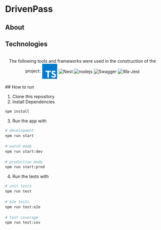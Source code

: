 # DrivenPass

## About
## Technologies
<div align="center" valign="top"><br>
  The following tools and frameworks were used in the construction of the project:
  <img align="center" alt="Ts" height="50" width="50" src="https://raw.githubusercontent.com/devicons/devicon/master/icons/typescript/typescript-plain.svg">
  <img align="center" alt="Nest" height="50" width="50" src="https://static-00.iconduck.com/assets.00/nestjs-icon-2048x2040-3rrvcej8.png">
  <img align="center" alt="nodejs" height="50" width="50" src="https://cdn.worldvectorlogo.com/logos/nodejs-icon.svg">
  <img align="center" alt="Swagger" height="50" width="50" src="https://static-00.iconduck.com/assets.00/swagger-icon-512x512-halz44im.png">
  <img align="center" alt="Wa-Jest" height="50" width="50" src="https://cdn.jsdelivr.net/gh/devicons/devicon/icons/jest/jest-plain.svg">
</div><br>
## How to run

1. Clone this repository
2. Install Dependencies
```bash
npm install
```

3. Run the app with
```bash
# development
npm run start

# watch mode
npm run start:dev

# production mode
npm run start:prod
```

4. Run the tests with
```bash
# unit tests
npm run test

# e2e tests
npm run test:e2e

# test coverage
npm run test:cov
```

